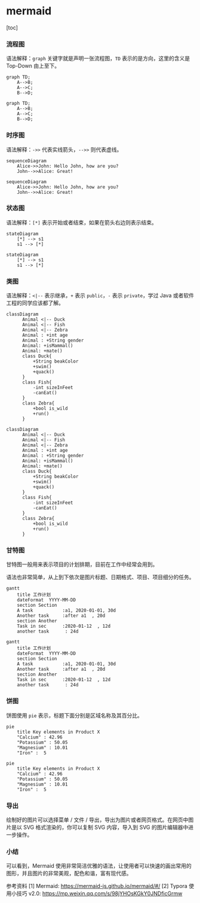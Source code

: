 # mermaid





[toc]





### 流程图

语法解释：`graph` 关键字就是声明一张流程图，`TD` 表示的是方向，这里的含义是 Top-Down 由上至下。

```stylus
graph TD;
    A-->B;
    A-->C;
    B-->D;
```
```mermaid
graph TD;
    A-->B;
    A-->C;
    B-->D;
```



### 时序图 

语法解释：`->>` 代表实线箭头，`-->>` 则代表虚线。

```stylus
sequenceDiagram
    Alice->>John: Hello John, how are you?
    John-->>Alice: Great!
```
```mermaid
sequenceDiagram
    Alice->>John: Hello John, how are you?
    John-->>Alice: Great!
```



### 状态图

语法解释：`[*]` 表示开始或者结束，如果在箭头右边则表示结束。

```stylus
stateDiagram
    [*] --> s1
    s1 --> [*]
```
```mermaid
stateDiagram
    [*] --> s1
    s1 --> [*]
```


### 类图

语法解释：`<|--` 表示继承，`+` 表示 `public`，`-` 表示 `private`，学过 Java 或者软件工程的同学应该都了解。

```stylus
classDiagram
      Animal <|-- Duck
      Animal <|-- Fish
      Animal <|-- Zebra
      Animal : +int age
      Animal : +String gender
      Animal: +isMammal()
      Animal: +mate()
      class Duck{
          +String beakColor
          +swim()
          +quack()
      }
      class Fish{
          -int sizeInFeet
          -canEat()
      }
      class Zebra{
          +bool is_wild
          +run()
      }
```
```mermaid
classDiagram
      Animal <|-- Duck
      Animal <|-- Fish
      Animal <|-- Zebra
      Animal : +int age
      Animal : +String gender
      Animal: +isMammal()
      Animal: +mate()
      class Duck{
          +String beakColor
          +swim()
          +quack()
      }
      class Fish{
          -int sizeInFeet
          -canEat()
      }
      class Zebra{
          +bool is_wild
          +run()
      }
```


### 甘特图 

甘特图一般用来表示项目的计划排期，目前在工作中经常会用到。

语法也非常简单，从上到下依次是图片标题、日期格式、项目、项目细分的任务。

```stylus
gantt
    title 工作计划
    dateFormat  YYYY-MM-DD
    section Section
    A task           :a1, 2020-01-01, 30d
    Another task     :after a1  , 20d
    section Another
    Task in sec      :2020-01-12  , 12d
    another task      : 24d
```
```mermaid
gantt
    title 工作计划
    dateFormat  YYYY-MM-DD
    section Section
    A task           :a1, 2020-01-01, 30d
    Another task     :after a1  , 20d
    section Another
    Task in sec      :2020-01-12  , 12d
    another task      : 24d
```


### 饼图

饼图使用 `pie` 表示，标题下面分别是区域名称及其百分比。

```stylus
pie
    title Key elements in Product X
    "Calcium" : 42.96
    "Potassium" : 50.05
    "Magnesium" : 10.01
    "Iron" :  5
```

```mermaid
pie
    title Key elements in Product X
    "Calcium" : 42.96
    "Potassium" : 50.05
    "Magnesium" : 10.01
    "Iron" :  5
```


### 导出 

绘制好的图片可以选择菜单 / 文件 / 导出，导出为图片或者网页格式。在网页中图片是以 SVG 格式渲染的，你可以复制 SVG 内容，导入到 SVG 的图片编辑器中进一步操作。



###  小结

可以看到，Mermaid 使用非常简洁优雅的语法，让使用者可以快速的画出常用的图形，并且图片的非常美观，配色和谐，富有现代感。




参考资料
[1]
Mermaid: https://mermaid-js.github.io/mermaid/#/
[2]
Typora 使用小技巧 v2.0: https://mp.weixin.qq.com/s/98jYHOsKGkY0JNDficGrmw































































































































































































































































































































































































































































































